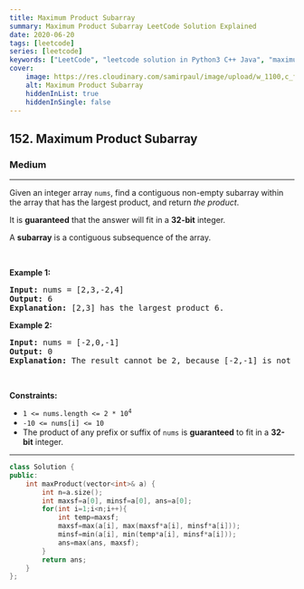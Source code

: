 ```yaml
---
title: Maximum Product Subarray
summary: Maximum Product Subarray LeetCode Solution Explained
date: 2020-06-20
tags: [leetcode]
series: [leetcode]
keywords: ["LeetCode", "leetcode solution in Python3 C++ Java", "maximum-product-subarray LeetCode Solution Explained"]
cover:
    image: https://res.cloudinary.com/samirpaul/image/upload/w_1100,c_fit,co_rgb:FFFFFF,l_text:Arial_75_bold:Maximum Product Subarray - Solution Explained/problem-solving.webp
    alt: Maximum Product Subarray
    hiddenInList: true
    hiddenInSingle: false
---
```



<h2>152. Maximum Product Subarray</h2><h3>Medium</h3><hr><div><p>Given an integer array <code>nums</code>, find a contiguous non-empty subarray within the array that has the largest product, and return <em>the product</em>.</p>

<p>It is <strong>guaranteed</strong> that the answer will fit in a <strong>32-bit</strong> integer.</p>

<p>A <strong>subarray</strong> is a contiguous subsequence of the array.</p>

<p>&nbsp;</p>
<p><strong>Example 1:</strong></p>

<pre><strong>Input:</strong> nums = [2,3,-2,4]
<strong>Output:</strong> 6
<strong>Explanation:</strong> [2,3] has the largest product 6.
</pre>

<p><strong>Example 2:</strong></p>

<pre><strong>Input:</strong> nums = [-2,0,-1]
<strong>Output:</strong> 0
<strong>Explanation:</strong> The result cannot be 2, because [-2,-1] is not a subarray.
</pre>

<p>&nbsp;</p>
<p><strong>Constraints:</strong></p>

<ul>
	<li><code>1 &lt;= nums.length &lt;= 2 * 10<sup>4</sup></code></li>
	<li><code>-10 &lt;= nums[i] &lt;= 10</code></li>
	<li>The product of any prefix or suffix of <code>nums</code> is <strong>guaranteed</strong> to fit in a <strong>32-bit</strong> integer.</li>
</ul>
</div>

---




```cpp
class Solution {
public:
    int maxProduct(vector<int>& a) {
        int n=a.size();
        int maxsf=a[0], minsf=a[0], ans=a[0];
        for(int i=1;i<n;i++){
            int temp=maxsf;
            maxsf=max(a[i], max(maxsf*a[i], minsf*a[i]));
            minsf=min(a[i], min(temp*a[i], minsf*a[i]));
            ans=max(ans, maxsf);
        }
        return ans;
    }
};
```
